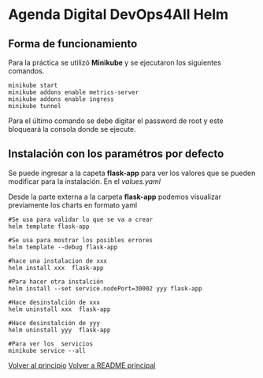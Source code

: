 # Agenda Digital DevOps4All Helm

<a name="top"></a>
## Forma de funcionamiento

Para la práctica se utilizó **Minikube** y se ejecutaron los siguientes comandos. 
```
minikube start 
minikube addons enable metrics-server
minikube addons enable ingress
minikube tunnel 
```
Para el último comando se debe digitar el password de root y este bloqueará la consola donde se ejecute. 

## Instalación con los paramétros por defecto

Se puede ingresar a la capeta **flask-app** para ver los valores que se pueden modificar para la instalación. En el *values.yaml*


Desde la parte externa a la carpeta **flask-app** podemos visualizar previamente los charts en formato yaml

```
#Se usa para validar lo que se va a crear
helm template flask-app

#Se usa para mostrar los posibles errores
helm template --debug flask-app

#hace una instalacion de xxx
helm install xxx  flask-app

#Para hacer otra instalción 
helm install --set service.nodePort=30002 yyy flask-app 

#Hace desinstalción de xxx
helm uninstall xxx  flask-app 

#Hace desinstalción de yyy
helm uninstall yyy  flask-app 

#Para ver los  servicios
minikube service --all

```


[Volver al principio](#top)
[Volver a README principal](../README.md)
